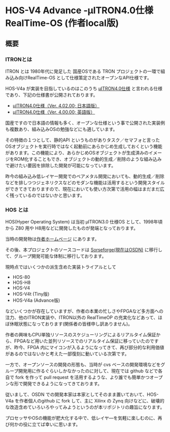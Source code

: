 # HOS-V4 Advance -μITRON4.0仕様 RealTime-OS (作者local版)

## 概要

### ITRONとは

ITRON とは 1980年代に発足した 国産OSである TRON プロジェクトの一環で組み込み向けRealTime-OS として仕様策定されたオープンなAPI仕様です。

HOS-V4a が実装を目指しているのはこのうち [μITRON4.0仕様](http://www.ertl.jp/ITRON/SPEC/mitron4-j.html) と言われる仕様であり、下記の仕様書が公開されております。

- [μITRON4.0仕様（Ver. 4.02.00; 日本語版）](http://www.ertl.jp/ITRON/SPEC/FILE/mitron-402j.pdf)
- [μITRON4.0仕様（Ver. 4.00.00; 英語版）](http://www.ertl.jp/ITRON/SPEC/FILE/mitron-400e.pdf)

国産ですので日本語の情報も多く、オープンな仕様という事で公開された実装例も複数あり、組み込みOSの勉強などにも適しています。

その特徴の１つとして、静的API というものがありタスク／セマフォと言ったOSオブジェクトを実行時ではなく起動前にあらかじめ生成しておくという機能があります。この機能により、あらかじめOSオブジェクトが生成済みのイメージをROM化することもでき、オブジェクトの動的生成／削除のような組み込みで避けたい要因を排除した開発が可能になっています。

昨今の組み込み低レイヤー開発でのベアメタル開発においても、動的生成／削除などを排しつつジェネリクスなどのモダンな機能は活用するという開発スタイルができてきておりますので、現在においても使い方次第で活用の幅はまだまだ広く残っているのではないかと思います。



### HOS とは

HOS(Hyper Operating System) は当初 μITRON3.0 仕様OS として、1998年頃から Z80 用や H8用などに開発したものが発端となっております。

当時の開発物は[作者ホームページ](http://ryuz.my.coocan.jp/hos/index.html) にあります。

その後、本プロジェクトのソースコードは [Sorseforge(現在はOSDN)](https://ja.osdn.net/projects/hos/) に移行して、グループ開発可能な体制に移行しております。

現時点ではいくつかの派生含めた実装トライアルとして

- HOS-80
- HOS-H8
- HOS-V4
- HOS-V4t (Tiny版)
- HOS-V4a (Advance版)

などいくつかが存在していますが、作者の本業の忙しさやFPGAなど多方面への注力、他のITRON実装や、ITRON以外の RealTimeOP の充実化などあって、ほぼ休眠状態になっております(関係者の皆様申し訳ありません)。

作者の興味もCPU単独リソースのスケジューリングによるリアルタイム保証から、FPGAなど用いた並列リソースでのリアルタイム保証に移っていたのですが、昨今、FPGA 内にマイコンが入るようになってきて、再び部分的な利用価値があるのではないかと考えた一部復刻に動いている次第です。

一方で、オープンソースの開発の形態も、当時が cvs ベースの開発環境などをグループ開発用に作るぐらいしかなかったのに対して、現在では github などで各自で fork を作って pull request を活用するような、より誰でも簡単かつオープンな形で開発できるようになってきております。

従いまして、OSDN での開発本家は本家としてそのまま置いておいて、HOS-V4a を作者個人のgithub に fork して、主に Xilinx の Zynq 向けなどに、破壊的な改造含めていろいろやってみようというのが本リポジトリの趣旨になります。

プロセッサやOSの機能が肥大化する中で、低レイヤ―を気軽に楽しむのに、再び何かの役に立てば幸いに思います。
